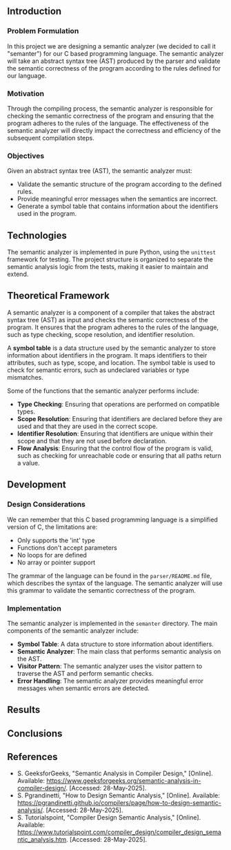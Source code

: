 ## Introduction

### Problem Formulation

In this project we are designing a semantic analyzer (we decided to call it "semanter") for our C based programming language. The semantic analyzer will take an abstract syntax tree (AST) produced by the parser and validate the semantic correctness of the program according to the rules defined for our language.

### Motivation

Through the compiling process, the semantic analyzer is responsible for checking the semantic correctness of the program and ensuring that the program adheres to the rules of the language. The effectiveness of the semantic analyzer will directly impact the correctness and efficiency of the subsequent compilation steps.

### Objectives

Given an abstract syntax tree (AST), the semantic analyzer must:

- Validate the semantic structure of the program according to the defined rules.
- Provide meaningful error messages when the semantics are incorrect.
- Generate a symbol table that contains information about the identifiers used in the program.

## Technologies

The semantic analyzer is implemented in pure Python, using the `unittest` framework for testing. The project structure is organized to separate the semantic analysis logic from the tests, making it easier to maintain and extend.

## Theoretical Framework

A semantic analyzer is a component of a compiler that takes the abstract syntax tree (AST) as input and checks the semantic correctness of the program. It ensures that the program adheres to the rules of the language, such as type checking, scope resolution, and identifier resolution.

A **symbol table** is a data structure used by the semantic analyzer to store information about identifiers in the program. It maps identifiers to their attributes, such as type, scope, and location. The symbol table is used to check for semantic errors, such as undeclared variables or type mismatches.

Some of the functions that the semantic analyzer performs include:

- **Type Checking**: Ensuring that operations are performed on compatible types.
- **Scope Resolution**: Ensuring that identifiers are declared before they are used and that they are used in the correct scope.
- **Identifier Resolution**: Ensuring that identifiers are unique within their scope and that they are not used before declaration.
- **Flow Analysis**: Ensuring that the control flow of the program is valid, such as checking for unreachable code or ensuring that all paths return a value.

## Development

### Design Considerations

We can remember that this C based programming language is a simplified version of C, the limitations are:

- Only supports the 'int' type
- Functions don't accept parameters
- No loops for are defined
- No array or pointer support

The grammar of the language can be found in the `parser/README.md` file, which describes the syntax of the language. The semantic analyzer will use this grammar to validate the semantic correctness of the program.

### Implementation

The semantic analyzer is implemented in the `semanter` directory. The main components of the semantic analyzer include:
- **Symbol Table**: A data structure to store information about identifiers.
- **Semantic Analyzer**: The main class that performs semantic analysis on the AST.
- **Visitor Pattern**: The semantic analyzer uses the visitor pattern to traverse the AST and perform semantic checks.
- **Error Handling**: The semantic analyzer provides meaningful error messages when semantic errors are detected.

## Results

## Conclusions

## References

- S. GeeksforGeeks, "Semantic Analysis in Compiler Design," [Online]. Available: https://www.geeksforgeeks.org/semantic-analysis-in-compiler-design/. [Accessed: 28-May-2025].
- S. Pgrandinetti, "How to Design Semantic Analysis," [Online]. Available: https://pgrandinetti.github.io/compilers/page/how-to-design-semantic-analysis/. [Accessed: 28-May-2025].
- S. Tutorialspoint, "Compiler Design Semantic Analysis," [Online]. Available: https://www.tutorialspoint.com/compiler_design/compiler_design_semantic_analysis.htm. [Accessed: 28-May-2025].
